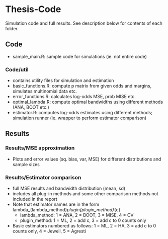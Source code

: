 # Thesis-Code
Simulation code and full results. See description below for contents of each folder.

## Code
- sample_main.R: sample code for simulations (ie. not entire code)

### Code/util
- contains utility files for simulation and estimation
- basic_functions.R: compute p matrix from given odds and margins, simulates multinomial data etc.
- error_functions.R: calculates log-odds MSE, prob MISE etc.
- optimal_lambda.R: compute optimal bandwidths using different methods (ANA, BOOT etc.)
- estimator.R: computes log-odds estimates using different methods; simulation runner (ie. wrapper to perform estimator comparison)

## Results

### Results/MSE approximation
- Plots and error values (sq. bias, var, MSE) for different distributions and sample sizes

### Results/Estimator comparison
- full MSE results and bandwidth distribution (mean, sd)
- includes all plug-in methods and some other comparison methods not included in the report
- Note that estimator names are in the form lambda_{lambda_method}_plugin{plugin_method}_{c}
  - lambda_method: 1 = ANA, 2 = BOOT, 3 = MISE, 4 = CV
  - plugin_method: 1 = ML, 2 = add c, 3 = add c to 0 counts only
- Basic estimators numbered as follows: 1 = ML, 2 = HA, 3 = add c to 0 counts only, 4 = Jewell, 5 = Agresti
